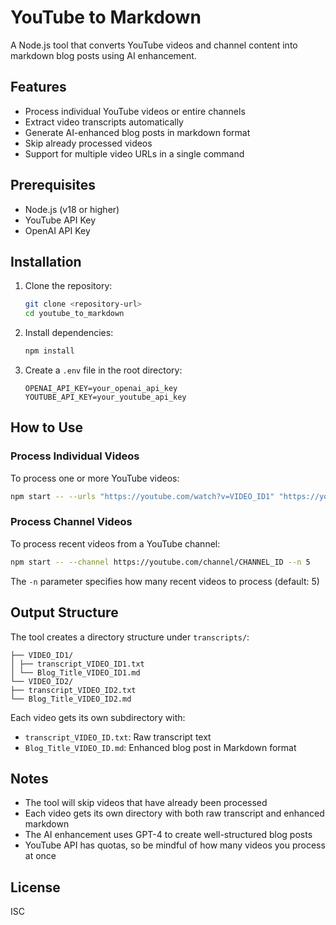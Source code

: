 # YouTube to Markdown

A Node.js tool that converts YouTube videos and channel content into markdown blog posts using AI enhancement.

## Features

- Process individual YouTube videos or entire channels
- Extract video transcripts automatically
- Generate AI-enhanced blog posts in markdown format
- Skip already processed videos
- Support for multiple video URLs in a single command

## Prerequisites

- Node.js (v18 or higher)
- YouTube API Key
- OpenAI API Key

## Installation

1. Clone the repository:

   ```bash
   git clone <repository-url>
   cd youtube_to_markdown
   ```

2. Install dependencies:

   ```bash
   npm install
   ```

3. Create a `.env` file in the root directory:
   ```plaintext
   OPENAI_API_KEY=your_openai_api_key
   YOUTUBE_API_KEY=your_youtube_api_key
   ```

## How to Use

### Process Individual Videos

To process one or more YouTube videos:

```bash
npm start -- --urls "https://youtube.com/watch?v=VIDEO_ID1" "https://youtube.com/watch?v=VIDEO_ID2"
```

### Process Channel Videos

To process recent videos from a YouTube channel:

```bash
npm start -- --channel https://youtube.com/channel/CHANNEL_ID --n 5
```

The `-n` parameter specifies how many recent videos to process (default: 5)

## Output Structure

The tool creates a directory structure under `transcripts/`:

```plaintext
├── VIDEO_ID1/
│ ├── transcript_VIDEO_ID1.txt
│ └── Blog_Title_VIDEO_ID1.md
└── VIDEO_ID2/
├── transcript_VIDEO_ID2.txt
└── Blog_Title_VIDEO_ID2.md
```

Each video gets its own subdirectory with:

- `transcript_VIDEO_ID.txt`: Raw transcript text
- `Blog_Title_VIDEO_ID.md`: Enhanced blog post in Markdown format

## Notes

- The tool will skip videos that have already been processed
- Each video gets its own directory with both raw transcript and enhanced markdown
- The AI enhancement uses GPT-4 to create well-structured blog posts
- YouTube API has quotas, so be mindful of how many videos you process at once

## License

ISC
